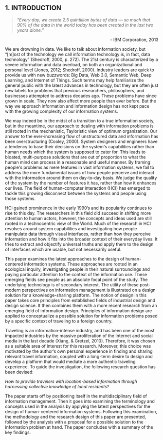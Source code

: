 ## 1. INTRODUCTION

> “*Every day, we create 2.5 quintillion bytes of data — so much that 90% of the data in the world today has been created in the last two years alone.*”
<div style="text-align:right">- IBM Corporation, 2013</div>

We are drowning in data. We like to talk about information society, but “[m]ost of the technology we call information technology is, in fact, data technology” (Shedroff, 2000, p. 272). The 21st century is characterized by a severe information and data overload, on both an organizational and personal level (Jones, 2012; Shedroff, 2000). Industry leaders are quick to provide us with new buzzwords: Big Data, Web 3.0, Semantic Web, Deep Learning, and Internet of Things. Such terms may help familiarize the general public with the latest advances in technology, but they are often just new labels for problems that previous researchers, philosophers, and businesses attempted to address decades ago. These problems have since grown in scale. They now also affect more people than ever before. But the way we approach information and information design has not kept pace with the growing complexity of our information systems.

We may indeed be in the midst of a transition to a true information society, but in the meantime, our approach to dealing with information problems is still rooted in the mechanistic, Tayloristic view of optimum organization. Our answer to the ever-increasing  flow of unstructured data and information has been overstructuring (Cooley, 2000). System designers and engineers have a tendency to base their decisions on the system's capabilities rather than human needs which the system is supposed to cater for. This leads to bloated, multi-purpose solutions that are out of proportion to what the human mind can process in a reasonable and useful manner. By framing people's problems as mere features in vast information systems, we fail to address the more fundamental issues of how people perceive and interact with the information around them on day-to-day basis. We judge the quality of the system by the number of features it has, rather than how it enhances our lives. The field of human-computer interaction (HCI) has emerged to tackle this growing disconnect between the systems and people using those systems.

HCI gained prominence in the early 1990’s and its popularity continues to rise to this day. The researchers in this field did succeed in shifting more attention to human actors, however, the concepts and ideas used are still rooted in a technocentric view of the World. Much of the research in HCI revolves around system capabilities and investigating how people manipulate data through visual interfaces, rather than how they perceive information and how it fits into the broader context of their everyday lives. It tries to extract and objectify universal truths and apply them to the design of interfaces which are usable, but not necessarily useful.

This paper examines the latest approaches to the design of human-centered information systems. These approaches are rooted in an ecological inquiry, investigating people in their natural surroundings and paying particular attention to the context of the information use. These emerging fields see people as an absolute focal point of the study. The underlying technology is of secondary interest. The utility of these post-modern perspectives on information management is illustrated on a design solution for a knowledge-sharing platform. The notion of design in this paper takes core principles from established fields of industrial design and design science. It then combines them with a more recent research from an emerging field of information design. Principles of information design are applied to conceptualize a possible solution for information problems posed by a specific context of traveling to a foreign country. 

Traveling is an information-intense industry, and has been one of the most impacted industries by the massive proliferation of the Internet and social media in the last decade (Xiang, & Gretzel, 2010). Therefore, it was chosen as a suitable area of interest for this research. Moreover, this choice was motivated by the author’s own personal experience in finding and sharing relevant travel information, coupled with a long-term desire to design and develop a platform that would mediate a more authentic traveling experience. To guide the investigation, the following research question has been devised:

*How to provide travelers with location-based information through harnessing collective knowledge of local residents?*

The paper starts off by positioning itself in the multidisciplinary field of information management. Then it goes into examining the terminology and concepts used in the analysis by applying the latest perspectives for the design of human-centered information systems. Following this examination, the methodology and the research design of this paper are presented, followed by the analysis with a proposal for a possible solution to the information problem at hand. The paper concludes with a summary of the key findings.